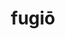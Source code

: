 ---
title: fugiō
meaning: to flee
ch: [eighteen, twentyfive]
pos: verb
inf: fugere
secondppstem: fug
infend: ere
thirdpp: fūgī
fourthpp: fugitūrus
conjugation: third
six: y
---